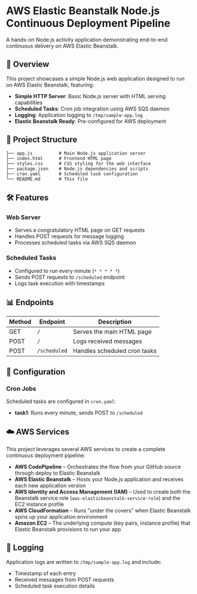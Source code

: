 # AWS Elastic Beanstalk Node.js Continuous Deployment Pipeline

A hands-on Node.js activity application demonstrating end-to-end continuous delivery on AWS Elastic Beanstalk.

## 🚀 Overview

This project showcases a simple Node.js web application designed to run on AWS Elastic Beanstalk, featuring:

- **Simple HTTP Server**: Basic Node.js server with HTML serving capabilities
- **Scheduled Tasks**: Cron job integration using AWS SQS daemon
- **Logging**: Application logging to `/tmp/sample-app.log`
- **Elastic Beanstalk Ready**: Pre-configured for AWS deployment

## 📁 Project Structure

```text
├── app.js          # Main Node.js application server
├── index.html      # Frontend HTML page
├── styles.css      # CSS styling for the web interface
├── package.json    # Node.js dependencies and scripts
├── cron.yaml       # Scheduled task configuration
└── README.md       # This file
```

## 🛠️ Features

### Web Server

- Serves a congratulatory HTML page on GET requests
- Handles POST requests for message logging
- Processes scheduled tasks via AWS SQS daemon

### Scheduled Tasks

- Configured to run every minute (`* * * * *`)
- Sends POST requests to `/scheduled` endpoint
- Logs task execution with timestamps

## 📊 Endpoints

| Method | Endpoint | Description |
|--------|----------|-------------|
| GET | `/` | Serves the main HTML page |
| POST | `/` | Logs received messages |
| POST | `/scheduled` | Handles scheduled cron tasks |

## 🔧 Configuration

### Cron Jobs

Scheduled tasks are configured in `cron.yaml`:

- **task1**: Runs every minute, sends POST to `/scheduled`

## ☁️ AWS Services

This project leverages several AWS services to create a complete continuous deployment pipeline:

- **AWS CodePipeline** – Orchestrates the flow from your GitHub source through deploy to Elastic Beanstalk
- **AWS Elastic Beanstalk** – Hosts your Node.js application and receives each new application version
- **AWS Identity and Access Management (IAM)** – Used to create both the Beanstalk service role (`aws-elasticbeanstalk-service-role`) and the EC2 instance profile
- **AWS CloudFormation** – Runs "under the covers" when Elastic Beanstalk spins up your application environment
- **Amazon EC2** – The underlying compute (key pairs, instance profile) that Elastic Beanstalk provisions to run your app

## 📝 Logging

Application logs are written to `/tmp/sample-app.log` and include:

- Timestamp of each entry
- Received messages from POST requests
- Scheduled task execution details
